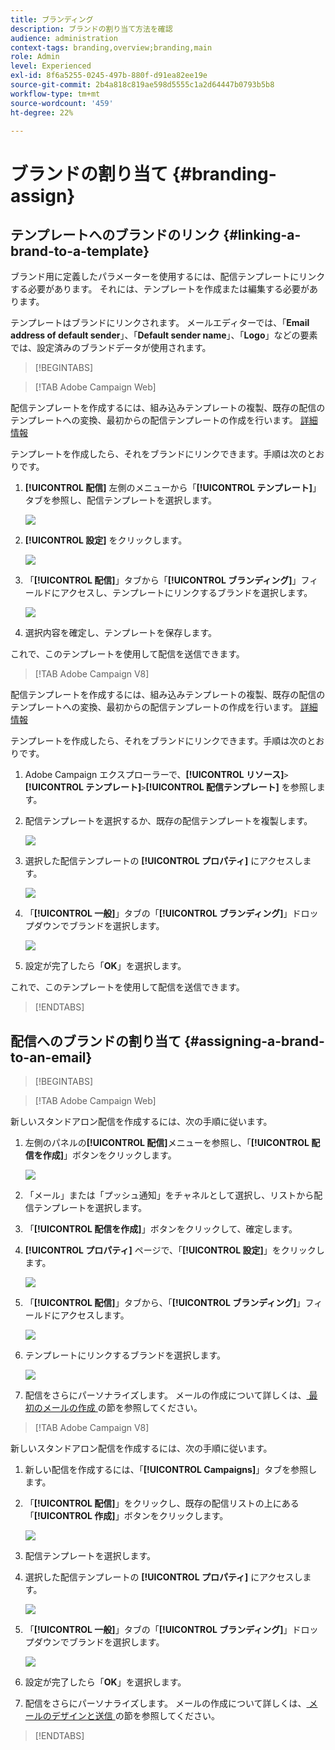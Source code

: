 ```yaml
---
title: ブランディング
description: ブランドの割り当て方法を確認
audience: administration
context-tags: branding,overview;branding,main
role: Admin
level: Experienced
exl-id: 8f6a5255-0245-497b-880f-d91ea82ee19e
source-git-commit: 2b4a818c819ae598d5555c1a2d64447b0793b5b8
workflow-type: tm+mt
source-wordcount: '459'
ht-degree: 22%

---
```


# ブランドの割り当て {#branding-assign}

## テンプレートへのブランドのリンク {#linking-a-brand-to-a-template}

ブランド用に定義したパラメーターを使用するには、配信テンプレートにリンクする必要があります。 それには、テンプレートを作成または編集する必要があります。

テンプレートはブランドにリンクされます。 メールエディターでは、「**Email address of default sender**」、「**Default sender name**」、「**Logo**」などの要素では、設定済みのブランドデータが使用されます。

>[!BEGINTABS]

>[!TAB Adobe Campaign Web]

配信テンプレートを作成するには、組み込みテンプレートの複製、既存の配信のテンプレートへの変換、最初からの配信テンプレートの作成を行います。 [詳細情報](../../msg/delivery-template.md)

テンプレートを作成したら、それをブランドにリンクできます。手順は次のとおりです。

1. **[!UICONTROL 配信]** 左側のメニューから「**[!UICONTROL テンプレート]**」タブを参照し、配信テンプレートを選択します。

   ![](assets/branding_assign_web_1.png)

1. **[!UICONTROL 設定]** をクリックします。

   ![](assets/branding_assign_web_2.png)

1. 「**[!UICONTROL 配信]**」タブから「**[!UICONTROL ブランディング]**」フィールドにアクセスし、テンプレートにリンクするブランドを選択します。

   ![](assets/branding_assign_web_3.png)

1. 選択内容を確定し、テンプレートを保存します。

これで、このテンプレートを使用して配信を送信できます。

>[!TAB Adobe Campaign V8]

配信テンプレートを作成するには、組み込みテンプレートの複製、既存の配信のテンプレートへの変換、最初からの配信テンプレートの作成を行います。 [詳細情報](https://experienceleague.adobe.com/docs/campaign/campaign-v8/send/create-templates.html?lang=ja)

テンプレートを作成したら、それをブランドにリンクできます。手順は次のとおりです。

1. Adobe Campaign エクスプローラーで、**[!UICONTROL リソース]**`>`**[!UICONTROL テンプレート]**`>`**[!UICONTROL 配信テンプレート]** を参照します。

1. 配信テンプレートを選択するか、既存の配信テンプレートを複製します。

   ![](assets/branding_assign_V8_1.png)

1. 選択した配信テンプレートの **[!UICONTROL プロパティ]** にアクセスします。

   ![](assets/branding_assign_V8_2.png)

1. 「**[!UICONTROL 一般]**」タブの「**[!UICONTROL ブランディング]**」ドロップダウンでブランドを選択します。

   ![](assets/branding_assign_V8_3.png)

1. 設定が完了したら「**OK**」を選択します。

これで、このテンプレートを使用して配信を送信できます。

>[!ENDTABS]

## 配信へのブランドの割り当て {#assigning-a-brand-to-an-email}

>[!BEGINTABS]

>[!TAB Adobe Campaign Web]

新しいスタンドアロン配信を作成するには、次の手順に従います。

1. 左側のパネルの&#x200B;**[!UICONTROL 配信]**&#x200B;メニューを参照し、「**[!UICONTROL 配信を作成]**」ボタンをクリックします。

   ![](assets/branding_assign_web_4.png)

1. 「メール」または「プッシュ通知」をチャネルとして選択し、リストから配信テンプレートを選択します。

1. 「**[!UICONTROL 配信を作成]**」ボタンをクリックして、確定します。

1. **[!UICONTROL プロパティ]** ページで、「**[!UICONTROL 設定]**」をクリックします。

   ![](assets/branding_assign_web_5.png)

1. 「**[!UICONTROL 配信]**」タブから、「**[!UICONTROL ブランディング]**」フィールドにアクセスします。

   ![](assets/branding_assign_web_6.png)

1. テンプレートにリンクするブランドを選択します。

   ![](assets/branding_assign_web_7.png)

1. 配信をさらにパーソナライズします。 メールの作成について詳しくは、[ 最初のメールの作成 ](../../email/create-email.md) の節を参照してください。

>[!TAB Adobe Campaign V8]

新しいスタンドアロン配信を作成するには、次の手順に従います。

1. 新しい配信を作成するには、「**[!UICONTROL Campaigns]**」タブを参照します。

1. 「**[!UICONTROL 配信]**」をクリックし、既存の配信リストの上にある「**[!UICONTROL 作成]**」ボタンをクリックします。

   ![](assets/branding_assign_V8_4.png)

1. 配信テンプレートを選択します。

1. 選択した配信テンプレートの **[!UICONTROL プロパティ]** にアクセスします。

   ![](assets/branding_assign_V8_5.png)

1. 「**[!UICONTROL 一般]**」タブの「**[!UICONTROL ブランディング]**」ドロップダウンでブランドを選択します。

   ![](assets/branding_assign_V8_6.png)

1. 設定が完了したら「**OK**」を選択します。

1. 配信をさらにパーソナライズします。 メールの作成について詳しくは、[ メールのデザインと送信 ](../../email/create-email.md) の節を参照してください。

>[!ENDTABS]
